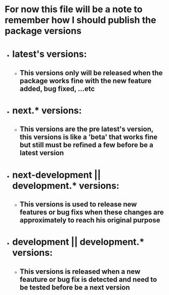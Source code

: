 # For now this file will be a note to remember how I should publish the package versions

 - # latest's versions:
    - ## This versions only will be released when the package works fine with the new feature added, bug fixed, ...etc

 - # next.* versions:
    - ## This versions are the pre latest's version, this versions is like a 'beta' that works fine but still must be refined a few before be a latest version
 
 - # next-development || development.* versions:
   - ## This versions is used to release new features or bug fixs when these changes are approximately to reach his original purpose

 - # development || development.* versions:
   - ## This versions is released when a new feauture or bug fix is detected and need to be tested before be a next version